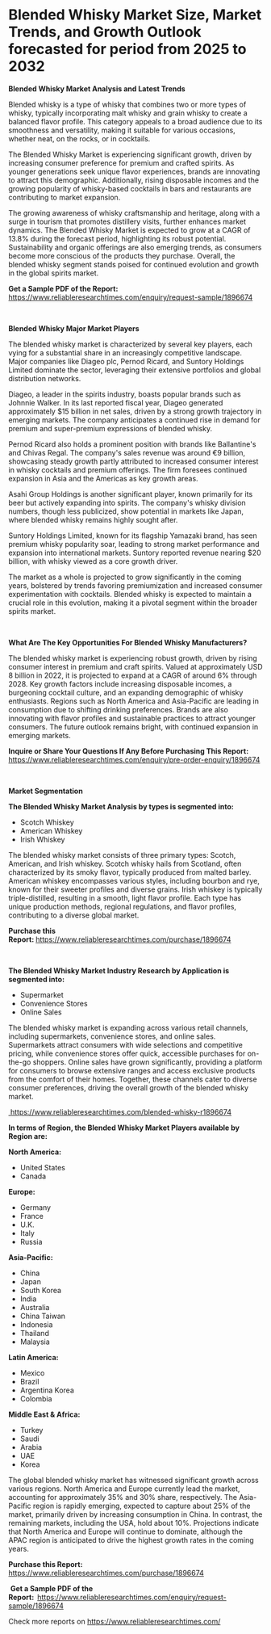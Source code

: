 <p><h1>Blended Whisky Market Size, Market Trends, and Growth Outlook forecasted for period from 2025 to 2032</h1></p><p><strong>Blended Whisky Market Analysis and Latest Trends</strong></p>
<p><p>Blended whisky is a type of whisky that combines two or more types of whisky, typically incorporating malt whisky and grain whisky to create a balanced flavor profile. This category appeals to a broad audience due to its smoothness and versatility, making it suitable for various occasions, whether neat, on the rocks, or in cocktails. </p><p>The Blended Whisky Market is experiencing significant growth, driven by increasing consumer preference for premium and crafted spirits. As younger generations seek unique flavor experiences, brands are innovating to attract this demographic. Additionally, rising disposable incomes and the growing popularity of whisky-based cocktails in bars and restaurants are contributing to market expansion. </p><p>The growing awareness of whisky craftsmanship and heritage, along with a surge in tourism that promotes distillery visits, further enhances market dynamics. The Blended Whisky Market is expected to grow at a CAGR of 13.8% during the forecast period, highlighting its robust potential. Sustainability and organic offerings are also emerging trends, as consumers become more conscious of the products they purchase. Overall, the blended whisky segment stands poised for continued evolution and growth in the global spirits market.</p></p>
<p><strong>Get a Sample PDF of the Report:&nbsp;</strong> <a href="https://www.reliableresearchtimes.com/enquiry/request-sample/1896674?utm_campaign=2277&utm_medium=2&utm_source=Github&utm_content=ia&utm_term=15022025&utm_id=blended-whisky">https://www.reliableresearchtimes.com/enquiry/request-sample/1896674</a></p>
<p>&nbsp;</p>
<p><strong>Blended Whisky Major Market Players</strong></p>
<p><p>The blended whisky market is characterized by several key players, each vying for a substantial share in an increasingly competitive landscape. Major companies like Diageo plc, Pernod Ricard, and Suntory Holdings Limited dominate the sector, leveraging their extensive portfolios and global distribution networks.</p><p>Diageo, a leader in the spirits industry, boasts popular brands such as Johnnie Walker. In its last reported fiscal year, Diageo generated approximately $15 billion in net sales, driven by a strong growth trajectory in emerging markets. The company anticipates a continued rise in demand for premium and super-premium expressions of blended whisky.</p><p>Pernod Ricard also holds a prominent position with brands like Ballantine's and Chivas Regal. The company's sales revenue was around €9 billion, showcasing steady growth partly attributed to increased consumer interest in whisky cocktails and premium offerings. The firm foresees continued expansion in Asia and the Americas as key growth areas.</p><p>Asahi Group Holdings is another significant player, known primarily for its beer but actively expanding into spirits. The company's whisky division numbers, though less publicized, show potential in markets like Japan, where blended whisky remains highly sought after.</p><p>Suntory Holdings Limited, known for its flagship Yamazaki brand, has seen premium whisky popularity soar, leading to strong market performance and expansion into international markets. Suntory reported revenue nearing $20 billion, with whisky viewed as a core growth driver.</p><p>The market as a whole is projected to grow significantly in the coming years, bolstered by trends favoring premiumization and increased consumer experimentation with cocktails. Blended whisky is expected to maintain a crucial role in this evolution, making it a pivotal segment within the broader spirits market.</p></p>
<p>&nbsp;</p>
<p><strong>What Are The Key Opportunities For Blended Whisky Manufacturers?</strong></p>
<p><p>The blended whisky market is experiencing robust growth, driven by rising consumer interest in premium and craft spirits. Valued at approximately USD 8 billion in 2022, it is projected to expand at a CAGR of around 6% through 2028. Key growth factors include increasing disposable incomes, a burgeoning cocktail culture, and an expanding demographic of whisky enthusiasts. Regions such as North America and Asia-Pacific are leading in consumption due to shifting drinking preferences. Brands are also innovating with flavor profiles and sustainable practices to attract younger consumers. The future outlook remains bright, with continued expansion in emerging markets.</p></p>
<p><strong>Inquire or Share Your Questions If Any Before Purchasing This Report:</strong> <a href="https://www.reliableresearchtimes.com/enquiry/pre-order-enquiry/1896674?utm_campaign=2277&utm_medium=2&utm_source=Github&utm_content=ia&utm_term=15022025&utm_id=blended-whisky">https://www.reliableresearchtimes.com/enquiry/pre-order-enquiry/1896674</a></p>
<p>&nbsp;</p>
<p><strong>Market Segmentation</strong></p>
<p><strong>The Blended Whisky Market Analysis by types is segmented into:</strong></p>
<p><ul><li>Scotch Whiskey</li><li>American Whiskey</li><li>Irish Whiskey</li></ul></p>
<p><p>The blended whisky market consists of three primary types: Scotch, American, and Irish whiskey. Scotch whisky hails from Scotland, often characterized by its smoky flavor, typically produced from malted barley. American whiskey encompasses various styles, including bourbon and rye, known for their sweeter profiles and diverse grains. Irish whiskey is typically triple-distilled, resulting in a smooth, light flavor profile. Each type has unique production methods, regional regulations, and flavor profiles, contributing to a diverse global market.</p></p>
<p><strong>Purchase this Report:&nbsp;</strong><a href="https://www.reliableresearchtimes.com/purchase/1896674?utm_campaign=2277&utm_medium=2&utm_source=Github&utm_content=ia&utm_term=15022025&utm_id=blended-whisky">https://www.reliableresearchtimes.com/purchase/1896674</a></p>
<p>&nbsp;</p>
<p><strong>The Blended Whisky Market Industry Research by Application is segmented into:</strong></p>
<p><ul><li>Supermarket</li><li>Convenience Stores</li><li>Online Sales</li></ul></p>
<p><p>The blended whisky market is expanding across various retail channels, including supermarkets, convenience stores, and online sales. Supermarkets attract consumers with wide selections and competitive pricing, while convenience stores offer quick, accessible purchases for on-the-go shoppers. Online sales have grown significantly, providing a platform for consumers to browse extensive ranges and access exclusive products from the comfort of their homes. Together, these channels cater to diverse consumer preferences, driving the overall growth of the blended whisky market.</p></p>
<p><a href="https://www.reliableresearchtimes.com/blended-whisky-r1896674?utm_campaign=2277&utm_medium=2&utm_source=Github&utm_content=ia&utm_term=15022025&utm_id=blended-whisky">&nbsp;https://www.reliableresearchtimes.com/blended-whisky-r1896674</a></p>
<p><strong>In terms of Region, the Blended Whisky Market Players available by Region are:</strong></p>
<p>
    <p> <strong> North America: </strong>
        <ul>
            <li>United States</li>
            <li>Canada</li>
        </ul>
        </p> 
    <p> <strong> Europe: </strong>
        <ul>
            <li>Germany</li>
            <li>France</li>
            <li>U.K.</li>
            <li>Italy</li>
            <li>Russia</li>
        </ul>
        </p> 
    <p> <strong> Asia-Pacific: </strong>
        <ul>
            <li>China</li>
            <li>Japan</li>
            <li>South Korea</li>
            <li>India</li>
            <li>Australia</li>
            <li>China Taiwan</li>
            <li>Indonesia</li>
            <li>Thailand</li>
            <li>Malaysia</li>
        </ul>
        </p> 
    <p> <strong> Latin America: </strong>
        <ul>
            <li>Mexico</li>
            <li>Brazil</li>
            <li>Argentina Korea</li>
            <li>Colombia</li>
        </ul>
        </p> 
    <p> <strong> Middle East & Africa: </strong>
        <ul>
            <li>Turkey</li>
            <li>Saudi</li>
            <li>Arabia</li>
            <li>UAE</li>
            <li>Korea</li>
        </ul>
    </p>
    </p>
<p><p>The global blended whisky market has witnessed significant growth across various regions. North America and Europe currently lead the market, accounting for approximately 35% and 30% share, respectively. The Asia-Pacific region is rapidly emerging, expected to capture about 25% of the market, primarily driven by increasing consumption in China. In contrast, the remaining markets, including the USA, hold about 10%. Projections indicate that North America and Europe will continue to dominate, although the APAC region is anticipated to drive the highest growth rates in the coming years.</p></p>
<p><strong>Purchase this Report: </strong><a href="https://www.reliableresearchtimes.com/purchase/1896674?utm_campaign=2277&utm_medium=2&utm_source=Github&utm_content=ia&utm_term=15022025&utm_id=blended-whisky">https://www.reliableresearchtimes.com/purchase/1896674</a></p>
<p>&nbsp;<strong>Get a Sample PDF of the Report:&nbsp;&nbsp;</strong><a href="https://www.reliableresearchtimes.com/enquiry/request-sample/1896674?utm_campaign=2277&utm_medium=2&utm_source=Github&utm_content=ia&utm_term=15022025&utm_id=blended-whisky">https://www.reliableresearchtimes.com/enquiry/request-sample/1896674</a></p>
<p><strong></strong></p>
<p>Check more reports on <a href="https://www.reliableresearchtimes.com/?utm_campaign=2277&utm_medium=2&utm_source=Github&utm_content=ia&utm_term=15022025&utm_id=blended-whisky">https://www.reliableresearchtimes.com/</a></p>